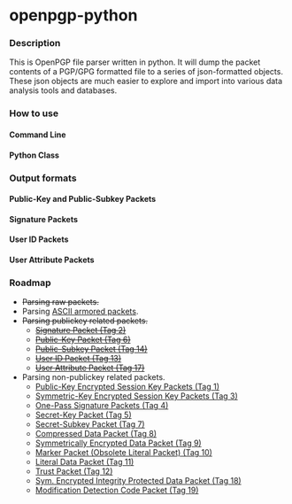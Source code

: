 # openpgp-python

### Description

This is OpenPGP file parser written in python. It will dump the packet contents
of a PGP/GPG formatted file to a series of json-formatted objects. These json
objects are much easier to explore and import into various data analysis tools
and databases.

### How to use

#### Command Line

#### Python Class

### Output formats

#### Public-Key and Public-Subkey Packets
#### Signature Packets
#### User ID Packets
#### User Attribute Packets

### Roadmap

* ~~Parsing raw packets.~~
* Parsing [ASCII armored packets](https://tools.ietf.org/html/rfc4880#section-6.2).
* ~~Parsing publickey related packets.~~
  * ~~[Signature Packet (Tag 2)](https://tools.ietf.org/html/rfc4880#section-5.2)~~
  * ~~[Public-Key Packet (Tag 6)](https://tools.ietf.org/html/rfc4880#section-5.5.1.1)~~
  * ~~[Public-Subkey Packet (Tag 14)](https://tools.ietf.org/html/rfc4880#section-5.5.1.2)~~
  * ~~[User ID Packet (Tag 13)](https://tools.ietf.org/html/rfc4880#section-5.11)~~
  * ~~[User Attribute Packet (Tag 17)](https://tools.ietf.org/html/rfc4880#section-5.12)~~
* Parsing non-publickey related packets.
  * [Public-Key Encrypted Session Key Packets (Tag 1)](https://tools.ietf.org/html/rfc4880#section-5.1)
  * [Symmetric-Key Encrypted Session Key Packets (Tag 3)](https://tools.ietf.org/html/rfc4880#section-5.3)
  * [One-Pass Signature Packets (Tag 4)](https://tools.ietf.org/html/rfc4880#section-5.4)
  * [Secret-Key Packet (Tag 5)](https://tools.ietf.org/html/rfc4880#section-5.5.1.3)
  * [Secret-Subkey Packet (Tag 7)](https://tools.ietf.org/html/rfc4880#section-5.5.1.4)
  * [Compressed Data Packet (Tag 8)](https://tools.ietf.org/html/rfc4880#section-5.6)
  * [Symmetrically Encrypted Data Packet (Tag 9)](https://tools.ietf.org/html/rfc4880#section-5.7)
  * [Marker Packet (Obsolete Literal Packet) (Tag 10)](https://tools.ietf.org/html/rfc4880#section-5.8)
  * [Literal Data Packet (Tag 11)](https://tools.ietf.org/html/rfc4880#section-5.9)
  * [Trust Packet (Tag 12)](https://tools.ietf.org/html/rfc4880#section-5.10)
  * [Sym. Encrypted Integrity Protected Data Packet (Tag 18)](https://tools.ietf.org/html/rfc4880#section-5.13)
  * [Modification Detection Code Packet (Tag 19)](https://tools.ietf.org/html/rfc4880#section-5.14)

